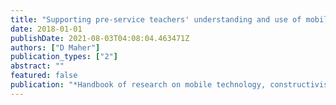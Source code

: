 ```yaml
---
title: "Supporting pre-service teachers' understanding and use of mobile devices"
date: 2018-01-01
publishDate: 2021-08-03T04:08:04.463471Z
authors: ["D Maher"]
publication_types: ["2"]
abstract: ""
featured: false
publication: "*Handbook of research on mobile technology, constructivism, and meaningful …*"
---
```


